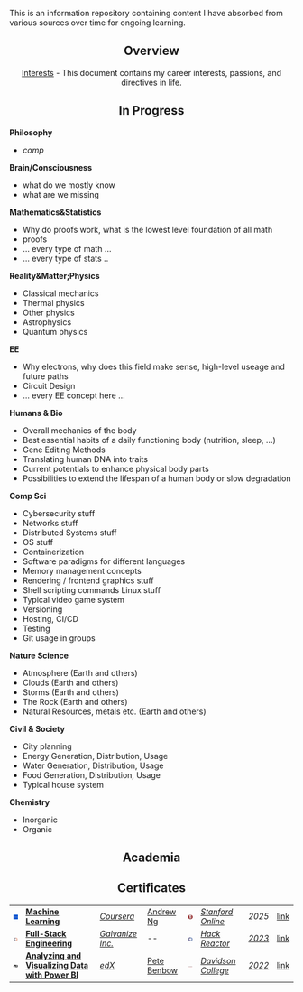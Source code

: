 This is an information repository containing content I have absorbed from various sources over time for ongoing learning.


<h2 align="center"> Overview </h2>

<p align="center">
<a href="https://docs.google.com/document/d/1BsKzem54EkzekDI72EVts2a5bX-c-qqbbWRyz2dpC_o/edit?usp=sharing">Interests</a> - This document contains my career interests, passions, and directives in life.
</p>


<h2 align="center"> In Progress </h2>

**Philosophy**
- *comp*
  
**Brain/Consciousness**
- what do we mostly know
- what are we missing
  
**Mathematics&Statistics**
- Why do proofs work, what is the lowest level foundation of all math
- proofs
- ... every type of math ...
- ... every type of stats ..

**Reality&Matter;Physics**
- Classical mechanics
- Thermal physics
- Other physics
- Astrophysics
- Quantum physics

**EE**
- Why electrons, why does this field make sense, high-level useage and future paths
- Circuit Design
- ... every EE concept here ...

**Humans & Bio**
- Overall mechanics of the body
- Best essential habits of a daily functioning body (nutrition, sleep, ...)
- Gene Editing Methods
- Translating human DNA into traits
- Current potentials to enhance physical body parts
- Possibilities to extend the lifespan of a human body or slow degradation
    
**Comp Sci**
- Cybersecurity stuff
- Networks stuff
- Distributed Systems stuff
- OS stuff
- Containerization
- Software paradigms for different languages
- Memory management concepts
- Rendering / frontend graphics stuff
- Shell scripting commands Linux stuff
- Typical video game system
- Versioning
- Hosting, CI/CD
- Testing
- Git usage in groups

**Nature Science**
- Atmosphere (Earth and others)
- Clouds (Earth and others)
- Storms (Earth and others)
- The Rock (Earth and others)
- Natural Resources, metals etc. (Earth and others)

**Civil & Society**
- City planning
- Energy Generation, Distribution, Usage
- Water Generation, Distribution, Usage
- Food Generation, Distribution, Usage
- Typical house system

**Chemistry**
- Inorganic
- Organic


<h2 align="center"> Academia </h2>

<h2 align="center"> Certificates </h2>

<table>
  <tbody>
    <!-- Add more rows as needed -->
    <tr>
      <td><img src="assets/coursera.jpg"/></td>
      <td><strong><a href="https://www.coursera.org/learn/machine-learning">Machine Learning</a></strong></td>
      <td><em><a href="https://www.coursera.org/">Coursera</a></em></td>
      <td><a href="https://www.google.com/search?q=Andrew+Ng">Andrew Ng</a></td>
      <td><img src="assets/sf_online.jpg"/></td>
      <td><em><a href="https://online.stanford.edu/">Stanford Online</em></td>
      <td><em>2025</a></em></td>
      <td><a href="">link</a></td>
    </tr>
    <tr>
      <td><img src="assets/galvanize.jpg" width="50"/></td>
      <td><strong><a href="https://www.hackreactor.com/online-coding-bootcamp/part-time-coding-bootcamp/">Full-Stack Engineering</a></strong></td>
      <td><em><a href="https://www.galvanize.com/">Galvanize Inc.</a></em></td>
      <td>--</td>
      <td><img src="assets/hr.jpg"/></td>
      <td><em><a href="https://www.hackreactor.com/">Hack Reactor</a></em></td>
      <td><em><a href="https://github.com/1247350913/content/blob/main/assets/GVNZ.pdf">2023</a></em></td>
      <td><a href="">link</a></td>
    </tr>
    <tr>
      <td><img src="assets/edx.jpg"/></td>
      <td><strong><a href="https://www.edx.org/learn/power-bi/davidson-college-analyzing-and-visualizing-data-with-power-bi">Analyzing and Visualizing Data with Power BI</a></strong></td>
      <td><em><a href="https://www.edx.org/">edX</a></em></td>
      <td><a href="https://www.google.com/search?q=Pete+Benbow">Pete Benbow</a></td>
      <td><img src="assets/dc.jpg"/></td>
      <td><em><a href="https://www.edx.org/school/davidsonx">Davidson College</a></em></td>
      <td><em><a href="https://courses.edx.org/certificates/53dcad8f94a145cba4f35fd78d526aff">2022</a></em></td>
      <td><a href="">link</a></td>
    </tr>
  </tbody>
</table>
